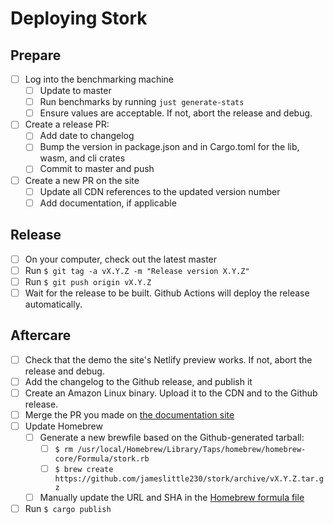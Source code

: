 # Deploying Stork

## Prepare

- [ ] Log into the benchmarking machine
  - [ ] Update to master
  - [ ] Run benchmarks by running `just generate-stats`
  - [ ] Ensure values are acceptable. If not, abort the release and debug.
- [ ] Create a release PR:
  - [ ] Add date to changelog
  - [ ] Bump the version in package.json and in Cargo.toml for the lib, wasm, and cli crates
  - [ ] Commit to master and push
- [ ] Create a new PR on the site 
  - [ ] Update all CDN references to the updated version number
  - [ ] Add documentation, if applicable

## Release

- [ ] On your computer, check out the latest master
- [ ] Run `$ git tag -a vX.Y.Z -m "Release version X.Y.Z"`
- [ ] Run `$ git push origin vX.Y.Z`
- [ ] Wait for the release to be built. Github Actions will deploy the release automatically.

## Aftercare

- [ ] Check that the demo the site's Netlify preview works. If not, abort the release and debug.
- [ ] Add the changelog to the Github release, and publish it
- [ ] Create an Amazon Linux binary. Upload it to the CDN and to the Github release.
- [ ] Merge the PR you made on [the documentation site](https://github.com/stork-search/site)
- [ ] Update Homebrew
  - [ ] Generate a new brewfile based on the Github-generated tarball:
    - [ ] `$ rm /usr/local/Homebrew/Library/Taps/homebrew/homebrew-core/Formula/stork.rb`
    - [ ] `$ brew create https://github.com/jameslittle230/stork/archive/vX.Y.Z.tar.gz`
  - [ ] Manually update the URL and SHA in the [Homebrew formula file](https://github.com/jameslittle230/homebrew-stork-tap/blob/master/Formula/stork.rb)
- [ ] Run `$ cargo publish`
